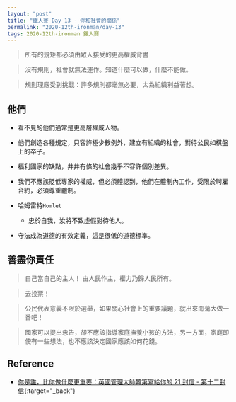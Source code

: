```yaml
---
layout: "post"
title: "鐵人賽 Day 13 - 你和社會的關係"
permalink: "2020-12th-ironman/day-13"
tags: 2020-12th-ironman 鐵人賽
---
```


> 所有的規矩都必須由眾人接受的更高權威背書

> 沒有規則，社會就無法運作。知道什麼可以做，什麼不能做。

> 規則理應受到挑戰：許多規則都毫無必要，太為組織利益著想。

## 他們

- 看不見的他們通常是更高層權威人物。

- 他們創造各種規定，只容許極少數例外，建立有組織的社會，對待公民如棋盤上的卒子。

- 福利國家的缺點，井井有條的社會幾乎不容許個別差異。

- 我們不應該貶低專家的權威，但必須體認到，他們在體制內工作，受限於聘雇合約，必須尊重體制。

- 哈姆雷特`Homlet`

  - 忠於自我，汝將不致虛假對待他人。

- 守法成為道德的有效定義，這是很低的道德標準。

## 善盡你責任

> 自己當自己的主人！ 由人民作主，權力乃歸人民所有。

> 去投票！

> 公民代表意義不限於選舉，如果關心社會上的重要議題，就出來闖蕩大做一番吧！

> 國家可以提出忠告，卻不應該指導家庭撫養小孩的方法，另一方面，家庭即使有一些想法，也不應該決定國家應該如何花錢。

## Reference

- [你是誰，比你做什麼更重要：英國管理大師韓第寫給你的 21 封信 - 第十二封信](https://www.books.com.tw/products/0010862692){:target="\_back"}
